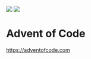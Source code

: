 ![](https://img.shields.io/badge/2021%20⭐-8-yellow) 
![](https://img.shields.io/badge/2022%20⭐-8-yellow)

# Advent of Code
https://adventofcode.com
